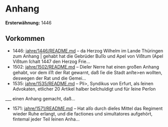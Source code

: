# Anhang

**Ersterwähnung:** 1446

## Vorkommen
- 1446: [jahre/1446/README.md](../jahre/1446/README.md) – da Herzog Wilhelm im Lande Thüringen zum Anhang |
gehabt hat die Gebrüder Buſſo und Apel von Vißtum
(Apel Vißtum ſchalt 1447 den Herzog Frie...
- 1502: [jahre/1502/README.md](../jahre/1502/README.md) – Dieſer Nerre hat einen
großen Anhang gehabt, vor dem iſﬅ der Rat gewarnt,
daß ſie die Stadt anſte>en wollten, deswegen der Rat
und die Gemei...
- 1535: [jahre/1535/README.md](../jahre/1535/README.md) – Pli>, Syndikus von Erfurt, als ſeinen Advokaten,
etlicher 20 Artikel halber beſchuldigt und für ſeine Perſon

___ einen Anhang gemacht, daß...
- 1571: [jahre/1571/README.md](../jahre/1571/README.md) – Hat alſo durch dieſes Mittel das Regiment wieder Ruhe
erlangt, und die factiones und simultatores aufgehört,
fintemal jeder Teil ſeinen Anha...
